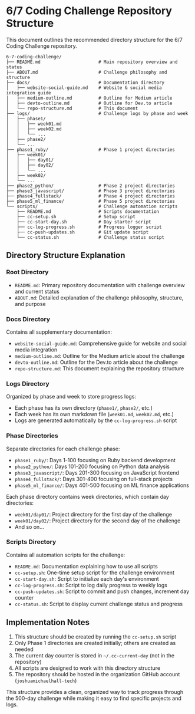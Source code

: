 # 6/7 Coding Challenge Repository Structure

This document outlines the recommended directory structure for the 6/7 Coding Challenge repository.

```
6-7-coding-challenge/
├── README.md                      # Main repository overview and status
├── ABOUT.md                       # Challenge philosophy and structure
├── docs/                          # Documentation directory
│   ├── website-social-guide.md    # Website & social media integration guide
│   ├── medium-outline.md          # Outline for Medium article
│   ├── devto-outline.md           # Outline for Dev.to article
│   └── repo-structure.md          # This document
├── logs/                          # Challenge logs by phase and week
│   ├── phase1/
│   │   ├── week01.md
│   │   ├── week02.md
│   │   └── ...
│   ├── phase2/
│   └── ...
├── phase1_ruby/                   # Phase 1 project directories
│   ├── week01/
│   │   ├── day01/
│   │   ├── day02/
│   │   └── ...
│   ├── week02/
│   └── ...
├── phase2_python/                 # Phase 2 project directories
├── phase3_javascript/             # Phase 3 project directories
├── phase4_fullstack/              # Phase 4 project directories
├── phase5_ml_finance/             # Phase 5 project directories
└── scripts/                       # Challenge automation scripts
    ├── README.md                  # Scripts documentation
    ├── cc-setup.sh                # Setup script
    ├── cc-start-day.sh            # Day starter script
    ├── cc-log-progress.sh         # Progress logger script
    ├── cc-push-updates.sh         # Git update script
    └── cc-status.sh               # Challenge status script
```

## Directory Structure Explanation

### Root Directory
- `README.md`: Primary repository documentation with challenge overview and current status
- `ABOUT.md`: Detailed explanation of the challenge philosophy, structure, and purpose

### Docs Directory
Contains all supplementary documentation:
- `website-social-guide.md`: Comprehensive guide for website and social media integration
- `medium-outline.md`: Outline for the Medium article about the challenge
- `devto-outline.md`: Outline for the Dev.to article about the challenge
- `repo-structure.md`: This document explaining the repository structure

### Logs Directory
Organized by phase and week to store progress logs:
- Each phase has its own directory (`phase1/`, `phase2/`, etc.)
- Each week has its own markdown file (`week01.md`, `week02.md`, etc.)
- Logs are generated automatically by the `cc-log-progress.sh` script

### Phase Directories
Separate directories for each challenge phase:
- `phase1_ruby/`: Days 1-100 focusing on Ruby backend development
- `phase2_python/`: Days 101-200 focusing on Python data analysis
- `phase3_javascript/`: Days 201-300 focusing on JavaScript frontend
- `phase4_fullstack/`: Days 301-400 focusing on full-stack projects
- `phase5_ml_finance/`: Days 401-500 focusing on ML finance applications

Each phase directory contains week directories, which contain day directories:
- `week01/day01/`: Project directory for the first day of the challenge
- `week01/day02/`: Project directory for the second day of the challenge
- And so on...

### Scripts Directory
Contains all automation scripts for the challenge:
- `README.md`: Documentation explaining how to use all scripts
- `cc-setup.sh`: One-time setup script for the challenge environment
- `cc-start-day.sh`: Script to initialize each day's environment
- `cc-log-progress.sh`: Script to log daily progress to weekly logs
- `cc-push-updates.sh`: Script to commit and push changes, increment day counter
- `cc-status.sh`: Script to display current challenge status and progress

## Implementation Notes

1. This structure should be created by running the `cc-setup.sh` script
2. Only Phase 1 directories are created initially; others are created as needed
3. The current day counter is stored in `~/.cc-current-day` (not in the repository)
4. All scripts are designed to work with this directory structure
5. The repository should be hosted in the organization GitHub account (`joshuamichaelhall-tech`)

This structure provides a clean, organized way to track progress through the 500-day challenge while making it easy to find specific projects and logs.

